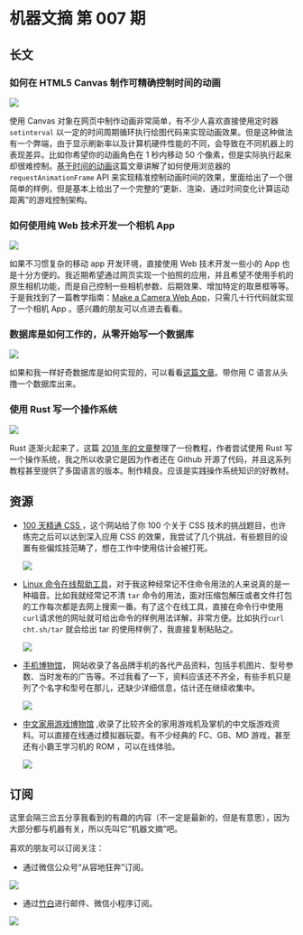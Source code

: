 # 机器文摘 第 007 期

## 长文
### 如何在 HTML5 Canvas 制作可精确控制时间的动画
![](2022-11-09-09-30-08.png)

使用 Canvas 对象在网页中制作动画非常简单，有不少人喜欢直接使用定时器 `setinterval` 以一定的时间周期循环执行绘图代码来实现动画效果。但是这种做法有一个弊端，由于显示刷新率以及计算机硬件性能的不同，会导致在不同机器上的表现差异。比如你希望你的动画角色在 1 秒内移动 50 个像素，但是实际执行起来却很难控制。[基于时间的动画](https://www.viget.com/articles/time-based-animation/)这篇文章讲解了如何使用浏览器的 `requestAnimationFrame` API 来实现精准控制动画时间的效果，里面给出了一个很简单的样例，但是基本上给出了一个完整的“更新、渲染、通过时间变化计算运动距离”的游戏控制架构。

### 如何使用纯 Web 技术开发一个相机 App
![](2022-11-09-09-47-44.png)

如果不习惯复杂的移动 app 开发环境，直接使用 Web 技术开发一些小的 App 也是十分方便的。我近期希望通过网页实现一个拍照的应用，并且希望不使用手机的原生相机功能，而是自己控制一些相机参数、后期效果、增加特定的取景框等等。于是我找到了一篇教学指南：[Make a Camera Web App](https://blog.prototypr.io/make-a-camera-web-app-tutorial-part-1-ec284af8dddf)，只需几十行代码就实现了一个相机 App 。感兴趣的朋友可以点进去看看。

### 数据库是如何工作的，从零开始写一个数据库
![](2022-11-09-10-01-15.png)

如果和我一样好奇数据库是如何实现的，可以看看[这篇文章](https://cstack.github.io/db_tutorial/)。带你用 C 语言从头撸一个数据库出来。

### 使用 Rust 写一个操作系统
![](2022-11-09-10-05-43.png)

Rust 逐渐火起来了，这篇 [2018 年的文章](https://os.phil-opp.com/zh-CN/)整理了一份教程，作者尝试使用 Rust 写一个操作系统，我之所以收录它是因为作者还在 Github 开源了代码，并且这系列教程甚至提供了多国语言的版本。制作精良。应该是实践操作系统知识的好教材。


## 资源
- [100 天精通 CSS ](https://100dayscss.com/)，这个网站给了你 100 个关于 CSS 技术的挑战题目，也许练完之后可以达到深入应用 CSS 的效果，我尝试了几个挑战，有些题目的设置有些偏炫技范畴了，想在工作中使用估计会被打死。
  
  ![](2022-11-09-10-24-10.png)

- [Linux 命令在线帮助工具](http://cht.sh/)，对于我这种经常记不住命令用法的人来说真的是一种福音。比如我就经常记不清 `tar` 命令的用法，面对压缩包解压或者文件打包的工作每次都是去网上搜索一番。有了这个在线工具，直接在命令行中使用 `curl`请求他的网址就可给出命令的样例用法详解，非常方便。比如执行`curl cht.sh/tar` 就会给出 tar 的使用样例了，我直接复制粘贴之。
  
  ![](2022-11-09-10-28-42.png)


- [手机博物馆](https://www.mobilephonemuseum.com/)， 网站收录了各品牌手机的各代产品资料，包括手机图片、型号参数、当时发布的广告等。不过我看了一下，资料应该还不齐全，有些手机只是列了个名字和型号在那儿，还缺少详细信息，估计还在继续收集中。

  ![](2022-11-09-10-32-23.png)

- [中文家用游戏博物馆](http://www.famicn.com/) ,收录了比较齐全的家用游戏机及掌机的中文版游戏资料。可以直接在线通过模拟器玩耍。有不少经典的 FC、GB、MD 游戏，甚至还有小霸王学习机的 ROM ，可以在线体验。
  
  ![](2022-11-09-10-36-51.png)
  
## 订阅
这里会隔三岔五分享我看到的有趣的内容（不一定是最新的，但是有意思），因为大部分都与机器有关，所以先叫它“机器文摘”吧。

喜欢的朋友可以订阅关注：

- 通过微信公众号“从容地狂奔”订阅。

![](../weixin.jpg)

- 通过[竹白](https://zhubai.love/)进行邮件、微信小程序订阅。

![](../zhubai.jpg)